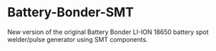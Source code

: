 # Battery-Bonder-SMT
New version of the original Battery Bonder LI-ION 18650 battery spot welder/pulse generator using SMT components.
